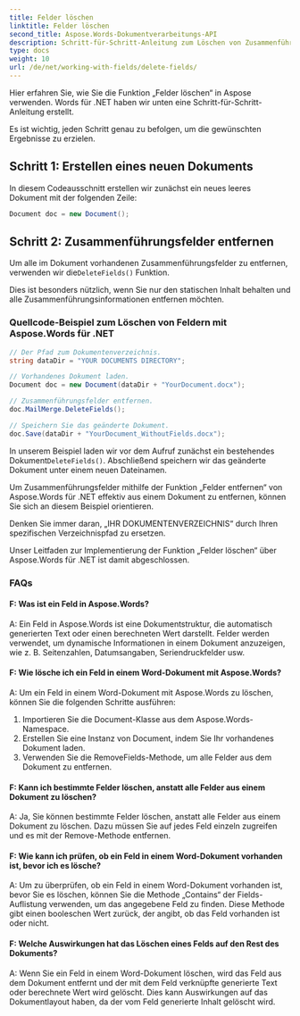 ```yaml
---
title: Felder löschen
linktitle: Felder löschen
second_title: Aspose.Words-Dokumentverarbeitungs-API
description: Schritt-für-Schritt-Anleitung zum Löschen von Zusammenführungsfeldern in Ihren Word-Dokumenten mit Aspose.Words für .NET.
type: docs
weight: 10
url: /de/net/working-with-fields/delete-fields/
---
```


Hier erfahren Sie, wie Sie die Funktion „Felder löschen“ in Aspose verwenden. Words für .NET haben wir unten eine Schritt-für-Schritt-Anleitung erstellt. 

Es ist wichtig, jeden Schritt genau zu befolgen, um die gewünschten Ergebnisse zu erzielen. 

## Schritt 1: Erstellen eines neuen Dokuments

In diesem Codeausschnitt erstellen wir zunächst ein neues leeres Dokument mit der folgenden Zeile: 

```csharp
Document doc = new Document();
```

## Schritt 2: Zusammenführungsfelder entfernen

 Um alle im Dokument vorhandenen Zusammenführungsfelder zu entfernen, verwenden wir die`DeleteFields()` Funktion. 

Dies ist besonders nützlich, wenn Sie nur den statischen Inhalt behalten und alle Zusammenführungsinformationen entfernen möchten. 

### Quellcode-Beispiel zum Löschen von Feldern mit Aspose.Words für .NET

```csharp
// Der Pfad zum Dokumentenverzeichnis.
string dataDir = "YOUR DOCUMENTS DIRECTORY";

// Vorhandenes Dokument laden.
Document doc = new Document(dataDir + "YourDocument.docx");

// Zusammenführungsfelder entfernen.
doc.MailMerge.DeleteFields();

// Speichern Sie das geänderte Dokument.
doc.Save(dataDir + "YourDocument_WithoutFields.docx");
```

 In unserem Beispiel laden wir vor dem Aufruf zunächst ein bestehendes Dokument`DeleteFields()`. Abschließend speichern wir das geänderte Dokument unter einem neuen Dateinamen. 

Um Zusammenführungsfelder mithilfe der Funktion „Felder entfernen“ von Aspose.Words für .NET effektiv aus einem Dokument zu entfernen, können Sie sich an diesem Beispiel orientieren. 

Denken Sie immer daran, „IHR DOKUMENTENVERZEICHNIS“ durch Ihren spezifischen Verzeichnispfad zu ersetzen. 

Unser Leitfaden zur Implementierung der Funktion „Felder löschen“ über Aspose.Words für .NET ist damit abgeschlossen.

### FAQs

#### F: Was ist ein Feld in Aspose.Words?

A: Ein Feld in Aspose.Words ist eine Dokumentstruktur, die automatisch generierten Text oder einen berechneten Wert darstellt. Felder werden verwendet, um dynamische Informationen in einem Dokument anzuzeigen, wie z. B. Seitenzahlen, Datumsangaben, Seriendruckfelder usw.

#### F: Wie lösche ich ein Feld in einem Word-Dokument mit Aspose.Words?

A: Um ein Feld in einem Word-Dokument mit Aspose.Words zu löschen, können Sie die folgenden Schritte ausführen:

1. Importieren Sie die Document-Klasse aus dem Aspose.Words-Namespace.
2. Erstellen Sie eine Instanz von Document, indem Sie Ihr vorhandenes Dokument laden.
3. Verwenden Sie die RemoveFields-Methode, um alle Felder aus dem Dokument zu entfernen.

#### F: Kann ich bestimmte Felder löschen, anstatt alle Felder aus einem Dokument zu löschen?

A: Ja, Sie können bestimmte Felder löschen, anstatt alle Felder aus einem Dokument zu löschen. Dazu müssen Sie auf jedes Feld einzeln zugreifen und es mit der Remove-Methode entfernen.

#### F: Wie kann ich prüfen, ob ein Feld in einem Word-Dokument vorhanden ist, bevor ich es lösche?

A: Um zu überprüfen, ob ein Feld in einem Word-Dokument vorhanden ist, bevor Sie es löschen, können Sie die Methode „Contains“ der Fields-Auflistung verwenden, um das angegebene Feld zu finden. Diese Methode gibt einen booleschen Wert zurück, der angibt, ob das Feld vorhanden ist oder nicht.

#### F: Welche Auswirkungen hat das Löschen eines Felds auf den Rest des Dokuments?

A: Wenn Sie ein Feld in einem Word-Dokument löschen, wird das Feld aus dem Dokument entfernt und der mit dem Feld verknüpfte generierte Text oder berechnete Wert wird gelöscht. Dies kann Auswirkungen auf das Dokumentlayout haben, da der vom Feld generierte Inhalt gelöscht wird.